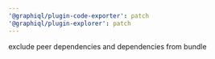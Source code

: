 ```yaml
---
'@graphiql/plugin-code-exporter': patch
'@graphiql/plugin-explorer': patch
---
```


exclude peer dependencies and dependencies from bundle

